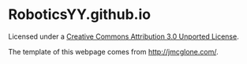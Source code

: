 # RoboticsYY.github.io

Licensed under a [Creative Commons Attribution 3.0 Unported License](https://creativecommons.org/licenses/by/3.0/deed.en).

The template of this webpage comes from http://jmcglone.com/.

